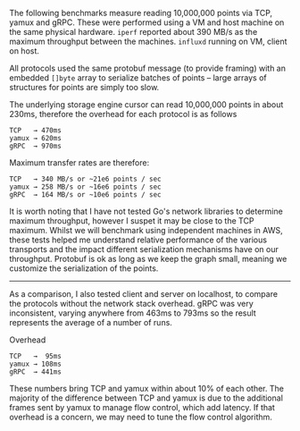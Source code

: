 The following benchmarks measure reading 10,000,000 points via TCP, yamux and gRPC. 
These were performed using a VM and host machine on the same physical hardware. 
`iperf` reported about 390 MB/s as the maximum throughput between the machines. 
`influxd` running on VM, client on host.

All protocols used the same protobuf message (to provide framing) with an embedded `[]byte` 
array to serialize batches of points – large arrays of structures for points are simply too slow.

The underlying storage engine cursor can read 10,000,000 points in about 230ms, therefore 
the overhead for each protocol is as follows

```
TCP   → 470ms
yamux → 620ms
gRPC  → 970ms
```

Maximum transfer rates are therefore:

```
TCP   → 340 MB/s or ~21e6 points / sec
yamux → 258 MB/s or ~16e6 points / sec
gRPC  → 164 MB/s or ~10e6 points / sec
```

It is worth noting that I have not tested Go's network libraries to determine maximum throughput, 
however I suspet it may be close to the TCP maximum. Whilst we will benchmark using independent
machines in AWS, these tests helped me understand relative performance of the various transports 
and the impact different serialization mechanisms have on our throughput. Protobuf is ok as long 
as we keep the graph small, meaning we customize the serialization of the points.

---

As a comparison, I also tested client and server on localhost, to compare the protocols without the 
network stack overhead. gRPC was very inconsistent, varying anywhere from 463ms to 793ms so the result 
represents the average of a number of runs.

Overhead

```
TCP   →  95ms
yamux → 108ms
gRPC  → 441ms
```

These numbers bring TCP and yamux within about 10% of each other. The majority of the difference 
between TCP and yamux is due to the additional frames sent by yamux to manage flow control, 
which add latency. If that overhead is a concern, we may need to tune the flow control algorithm.
